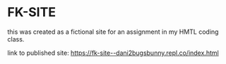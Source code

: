 # FK-SITE
this was created as a fictional site for an assignment in my HMTL coding class.

link to published site:
https://fk-site--dani2bugsbunny.repl.co/index.html